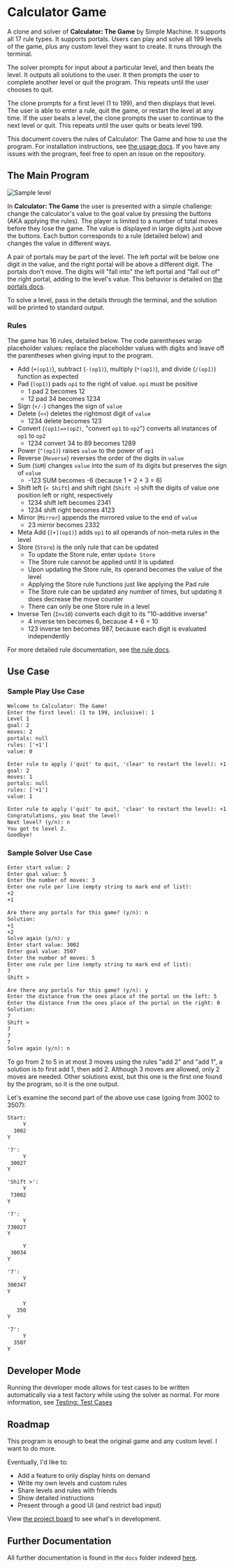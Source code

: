 # Calculator Game

A clone and solver of __Calculator: The Game__ by Simple Machine. It supports all 17 rule types. It supports portals. Users can play and solve all 199 levels of the game, plus any custom level they want to create. It runs through the terminal.

The solver prompts for input about a particular level, and then beats the level. It outputs all solutions to the user. It then prompts the user to complete another level or quit the program. This repeats until the user chooses to quit.

The clone prompts for a first level (1 to 199), and then displays that level. The user is able to enter a rule, quit the game, or restart the level at any time. If the user beats a level, the clone prompts the user to continue to the next level or quit. This repeats until the user quits or beats level 199.

This document covers the rules of Calculator: The Game and how to use the program. For installation instructions, see [the usage docs](./docs/usage.md). If you have any issues with the program, feel free to open an issue on the repository.

## The Main Program

![Sample level](docs/assets/sample-level.png)

In __Calculator: The Game__ the user is presented with a simple challenge: change the calculator's value to the goal value by pressing the buttons (AKA applying the rules). The player is limited to a number of total moves before they lose the game. The value is displayed in large digits just above the buttons. Each button corresponds to a rule (detailed below) and changes the value in different ways.

A pair of portals may be part of the level. The left portal will be below one digit in the value, and the right portal will be above a different digit. The portals don't move. The digits will "fall into" the left portal and "fall out of" the right portal, adding to the level's value. This behavior is detailed on [the portals docs](docs/portals).

To solve a level, pass in the details through the terminal, and the solution will be printed to standard output.

### Rules

The game has 16 rules, detailed below. The code parentheses wrap placeholder values: replace the placeholder values with digits and leave off the parentheses when giving input to the program.

* Add (`+(op1)`), subtract (`-(op1)`), multiply (`*(op1)`), and divide (`/(op1)`) function as expected
* Pad (`(op1)`) pads `op1` to the right of value. `op1` must be positive
  * 1 pad 2 becomes 12
  * 12 pad 34 becomes 1234
* Sign (`+/-`) changes the sign of `value`
* Delete (`<<`) deletes the rightmost digit of `value`
  * 1234 delete becomes 123
* Convert (`(op1)=>(op2)`, "convert `op1` to `op2`") converts all instances of `op1` to `op2`
  * 1234 convert 34 to 89 becomes 1289
* Power (`^(op1)`) raises `value` to the power of `op1`
* Reverse (`Reverse`) reverses the order of the digits in `value`
* Sum (`SUM`) changes `value` into the sum of its digits but preserves the sign of `value`
  * -123 SUM becomes -6 (because 1 + 2 + 3 = 6)
* Shift left (`< Shift`) and shift right (`Shift >`) shift the digits of value one position left or right, respectively
  * 1234 shift left becomes 2341
  * 1234 shift right becomes 4123
* Mirror (`Mirror`) appends the mirrored value to the end of `value`
  * 23 mirror becomes 2332
* Meta Add (`[+](op1)`) adds `op1` to all operands of non-meta rules in the level
* Store (`Store`) is the only rule that can be updated
  * To update the Store rule, enter `Update Store`
  * The Store rule cannot be applied until it is updated
  * Upon updating the Store rule, its operand becomes the value of the level
  * Applying the Store rule functions just like applying the Pad rule
  * The Store rule can be updated any number of times, but updating it does decrease the move counter
  * There can only be one Store rule in a level
* Inverse Ten (`Inv10`) converts each digit to its "10-additive inverse"
  * 4 inverse ten becomes 6, because 4 + 6 = 10
  * 123 inverse ten becomes 987, because each digit is evaluated independently

For more detailed rule documentation, see [the rule docs](docs/rules).

## Use Case

### Sample Play Use Case

```txt
Welcome to Calculator: The Game!
Enter the first level: (1 to 199, inclusive): 1
Level 1
goal: 2
moves: 2
portals: null
rules: ['+1']
value: 0

Enter rule to apply ('quit' to quit, 'clear' to restart the level): +1
goal: 2
moves: 1
portals: null
rules: ['+1']
value: 1

Enter rule to apply ('quit' to quit, 'clear' to restart the level): +1
Congratulations, you beat the level!
Next level? (y/n): n
You got to level 2.
Goodbye!
```

### Sample Solver Use Case

```txt
Enter start value: 2
Enter goal value: 5
Enter the number of moves: 3
Enter one rule per line (empty string to mark end of list):
+2
+1

Are there any portals for this game? (y/n): n
Solution:
+1
+2
Solve again (y/n): y
Enter start value: 3002
Enter goal value: 3507
Enter the number of moves: 5
Enter one rule per line (empty string to mark end of list):
7
Shift >

Are there any portals for this game? (y/n): y
Enter the distance from the ones place of the portal on the left: 5
Enter the distance from the ones place of the portal on the right: 0
Solution:
7
Shift >
7
7
7
Solve again (y/n): n
```

To go from 2 to 5 in at most 3 moves using the rules "add 2" and "add 1", a solution is to first add 1, then add 2. Although 3 moves are allowed, only 2 moves are needed. Other solutions exist, but this one is the first one found by the program, so it is the one output.

Let's examine the second part of the above use case (going from 3002 to 3507):

```txt
Start:
     Y
  3002
Y

'7':
     Y
 30027
Y

'Shift >':
     Y
 73002
Y

'7':
     Y
730027
Y

     Y
 30034
Y

'7':
     Y
300347
Y

     Y
   350
Y

'7':
     Y
  3507
Y
```

## Developer Mode

Running the developer mode allows for test cases to be written automatically via a test factory while using the solver as normal. For more information, see [Testing: Test Cases](./docs/testing.md#test-cases)

## Roadmap

This program is enough to beat the original game and any custom level. I want to do more.

Eventually, I'd like to:

* Add a feature to only display hints on demand
* Write my own levels and custom rules
* Share levels and rules with friends
* Show detailed instructions
* Present through a good UI (and restrict bad input)

View [the project board](https://github.com/mark-wiemer/calculator-game-solver/projects/1) to see what's in development.

## Further Documentation

All further documentation is found in the `docs` folder indexed [here](./docs/index.md).
